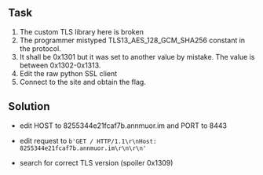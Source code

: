 ## Task

1. The custom TLS library here is broken
2. The programmer mistyped TLS13_AES_128_GCM_SHA256 constant in the protocol.
3. It shall be 0x1301 but it was set to another value by mistake. The value is between 0x1302-0x1313.
4. Edit the raw python SSL client
5. Connect to the site and obtain the flag.

## Solution

* edit HOST to 8255344e21fcaf7b.annmuor.im and PORT to 8443

* edit request to ```b'GET / HTTP/1.1\r\nHost: 8255344e21fcaf7b.annmuor.im\r\n\r\n'```

* search for correct TLS version (spoiler 0x1309)

